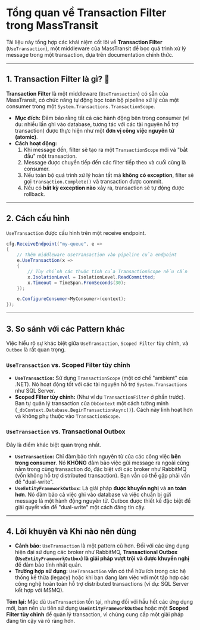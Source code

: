 # Tổng quan về Transaction Filter trong MassTransit

Tài liệu này tổng hợp các khái niệm cốt lõi về **Transaction Filter** (`UseTransaction`), một middleware của MassTransit để bọc quá trình xử lý message trong một transaction, dựa trên documentation chính thức.

---

## 1. Transaction Filter là gì? 🔗

**Transaction Filter** là một middleware (`UseTransaction`) có sẵn của MassTransit, có chức năng tự động bọc toàn bộ pipeline xử lý của một consumer trong một `System.Transactions.TransactionScope`.

* **Mục đích:** Đảm bảo rằng tất cả các hành động bên trong consumer (ví dụ: nhiều lần ghi vào database, tương tác với các tài nguyên hỗ trợ transaction) được thực hiện như một **đơn vị công việc nguyên tử (atomic)**.
* **Cách hoạt động:**
    1.  Khi message đến, filter sẽ tạo ra một `TransactionScope` mới và "bắt đầu" một transaction.
    2.  Message được chuyển tiếp đến các filter tiếp theo và cuối cùng là consumer.
    3.  Nếu toàn bộ quá trình xử lý hoàn tất mà **không có exception**, filter sẽ gọi `transaction.Complete()` và transaction được commit.
    4.  Nếu có **bất kỳ exception nào** xảy ra, transaction sẽ tự động được rollback.



---

## 2. Cách cấu hình

`UseTransaction` được cấu hình trên một receive endpoint.

```csharp
cfg.ReceiveEndpoint("my-queue", e =>
{
    // Thêm middleware UseTransaction vào pipeline của endpoint
    e.UseTransaction(x => 
    {
        // Tùy chỉnh các thuộc tính của TransactionScope nếu cần
        x.IsolationLevel = IsolationLevel.ReadCommitted;
        x.Timeout = TimeSpan.FromSeconds(30);
    });

    e.ConfigureConsumer<MyConsumer>(context);
});
```

---

## 3. So sánh với các Pattern khác

Việc hiểu rõ sự khác biệt giữa `UseTransaction`, `Scoped Filter` tùy chỉnh, và `Outbox` là rất quan trọng.

### `UseTransaction` vs. Scoped Filter tùy chỉnh
* **`UseTransaction`:** Sử dụng `TransactionScope` (một cơ chế "ambient" của .NET). Nó hoạt động tốt với các tài nguyên hỗ trợ `System.Transactions` như SQL Server.
* **Scoped Filter tùy chỉnh:** (Như ví dụ `TransactionFilter` ở phần trước). Bạn tự quản lý transaction của `DbContext` một cách tường minh (`_dbContext.Database.BeginTransactionAsync()`). Cách này linh hoạt hơn và không phụ thuộc vào `TransactionScope`.

### `UseTransaction` vs. Transactional Outbox
Đây là điểm khác biệt quan trọng nhất.

* **`UseTransaction`:** Chỉ đảm bảo tính nguyên tử của các công việc **bên trong consumer**. Nó **KHÔNG** đảm bảo việc gửi message ra ngoài cũng nằm trong cùng transaction đó, đặc biệt với các broker như RabbitMQ (vốn không hỗ trợ distributed transaction). Bạn vẫn có thể gặp phải vấn đề "dual-write".
* **`UseEntityFrameworkOutbox`:** Là giải pháp **được khuyến nghị** và **an toàn hơn**. Nó đảm bảo cả việc ghi vào database và việc chuẩn bị gửi message là một hành động nguyên tử. Outbox được thiết kế đặc biệt để giải quyết vấn đề "dual-write" một cách đáng tin cậy.

---

## 4. Lời khuyên và Khi nào nên dùng

* **Cảnh báo:** `UseTransaction` là một pattern cũ hơn. Đối với các ứng dụng hiện đại sử dụng các broker như RabbitMQ, **Transactional Outbox (`UseEntityFrameworkOutbox`) là giải pháp vượt trội và được khuyến nghị** để đảm bảo tính nhất quán.
* **Trường hợp sử dụng:** `UseTransaction` vẫn có thể hữu ích trong các hệ thống kế thừa (legacy) hoặc khi bạn đang làm việc với một tập hợp các công nghệ hoàn toàn hỗ trợ distributed transactions (ví dụ: SQL Server kết hợp với MSMQ).

**Tóm lại:** Mặc dù `UseTransaction` tồn tại, nhưng đối với hầu hết các ứng dụng mới, bạn nên ưu tiên sử dụng **`UseEntityFrameworkOutbox`** hoặc một **Scoped Filter tùy chỉnh** để quản lý transaction, vì chúng cung cấp một giải pháp đáng tin cậy và rõ ràng hơn.